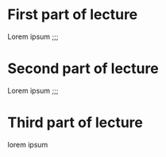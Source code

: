 # First part of lecture

Lorem ipsum
;;;
# Second part of lecture

Lorem ipsum
;;;
# Third part of lecture

lorem ipsum